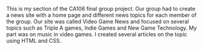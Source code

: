 This is my section of the CA106 final group project. Our group had to create a news site with a home page and different news topics for each member of the group. Our site was called Video Game News and focused on several topics such as Triple A games, Indie Games and New Game Technology. My part was on music in video games. I created several articles on the topic using HTML and CSS.

